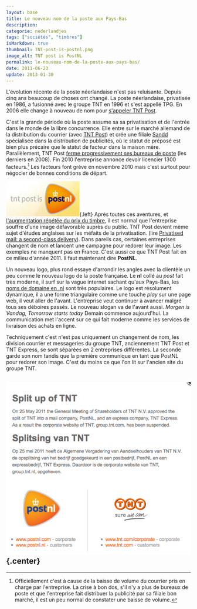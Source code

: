 ```yaml
---
layout: base
title: Le nouveau nom de la poste aux Pays-Bas
description: 
categorie: nederlandjes
tags: ["sociétés", "timbres"]
isMarkdown: true
thumbnail: TNT-post-is-postnl.png
image_alt: TNT post is PostNL
permalink: le-nouveau-nom-de-la-poste-aux-pays-bas/
date: 2011-06-23
update: 2013-01-30
---
```




L'évolution récente de la poste néerlandaise n'est pas reluisante. Depuis cinq ans beaucoup de choses ont changé. La poste néerlandaise, privatisée en 1986, a fusionné avec le groupe TNT en 1996 et s'est appellé TPG. En 2006 elle change à nouveau de nom pour [s'appeler TNT Post](/la-poste-prends-les-couleurs-d-halloween). 

C'est la grande période où la poste assume sa sa privatisation et de l'entrée dans le monde de la libre concurrence. Elle entre sur le marché allemand de la distribution du courrier (avec [TNT Post](http://www.tntpost.de/)) et crée une filiale [Sandd](http://www.sandd.nl/page.php?page=1&menu=1) spécialisée dans la distribution de publicités, où le statut de préposé est bien plus précaire que le statut de facteur dans la maison mère. Parallèlement, TNT Post [ferme progressivement ses bureaux de poste](/la-fin-des-bureaux-de-poste) (les derniers en 2008). Fin 2010 l'entreprise annonce devoir licencier 1300 facteurs.[^1] Les facteurs font grève en novembre 2010 mais c'est surtout pour négocier de bonnes conditions de départ.

![TNT post is PostNL](TNT-post-is-postnl.png){.left}
Après toutes ces aventures, et [l'augmentation répétée du prix du timbre](/timbres-nouvelle-numerotation), il est normal que l'entreprise souffre d'une image défavorable auprès du public. TNT Post devient mème sujet d'études anglaises sur les méfaits de la privatisation. (lire [Privatised mail: a second-class delivery](http://www.guardian.co.uk/uk/2011/apr/29/mail-privatisation-second-class-delivery)). Dans pareils cas, certaines entreprises changent de nom et lancent une campagne pour redorer leur image. Les exemples ne manquent pas en France. C'est aussi ce que TNT Post fait en ce milieu d'année 2011. Il faut maintenant dire **PostNL**. 

Un nouveau logo, plus rond essaye d'arrondir les angles avec la clientèle un peu comme le nouveau logo de la poste française. Le **nl** collé au *post* fait très moderne, il surf sur la vague internet sachant qu'aux Pays-Bas, les [noms de domaine en .nl](/trois-millions-de-domaines) sont très populaires. Le logo est résolument dynamique, il a une forme triangulaire comme une touche *play* sur une page web, il veut aller de l'avant. L'entreprise veut continuer à avancer malgré tous ses déboires passés. Le nouveau slogan va de l'avant aussi. *Morgen is Vandag*, *Tomorrow starts today* Demain commence aujourd'hui. La communication met l'accent sur ce qui fait moderne comme les services de livraison des achats en ligne.

Techniquement c'est n'est pas uniquement un changement de nom, les division courrier et messageries du groupe TNT, anciennement TNT Post et TNT Express, se sont séparées en 2 entreprises différentes. La seconde garde son nom tandis que la première communique en tant que PostNL pour redorer son image. C'est du moins ce que l'on lit sur l'ancien site du groupe TNT.

![TNT Post devient PostNL](tnt-post-devient-postnl.png){.center}
---
[^1]: Officiellement c'est à cause de la baisse de volume du courrier pris en charge par l'entreprise. La crise à bon dos, s'il n'y a plus de bureaux de poste et que l'entreprise fait distribuer la publicité par sa filiale bon marché, il est un peu normal de constater une baisse de volume.
<!-- post notes:
http://www.depers.nl/economie/178838/Laatste-postkantoren-sluiten-deur.html
http://www.ambafrance-nl.org/spip.php?article9368
--->
